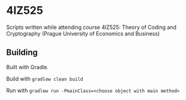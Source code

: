 # 4IZ525
Scripts written while attending course 4IZ525: Theory of Coding and Cryptography (Prague University of Economics and Business)

## Building
Built with Gradle.

Build with
`gradlew clean build`

Run with
`gradlew run -PmainClass=<choose object with main method>`